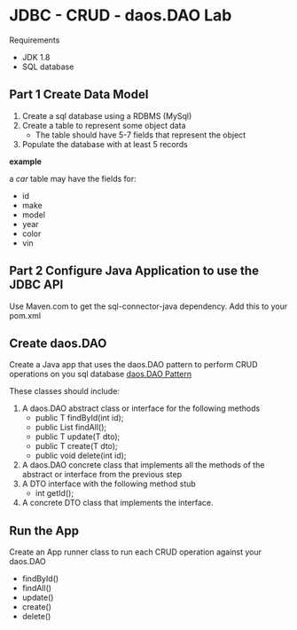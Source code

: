 # JDBC - CRUD - daos.DAO Lab

Requirements

* JDK 1.8
* SQL database


## Part 1 Create Data Model

1. Create a sql database using a RDBMS (MySql)
2. Create a table to represent some object data
    * The table should have 5-7 fields that represent the object
3. Populate the database with at least 5 records

__example__

a _car_ table may have the fields for:

* id
* make
* model
* year
* color
* vin

## Part 2 Configure Java Application to use the JDBC API

Use Maven.com to get the sql-connector-java dependency. Add this to your pom.xml


## Create daos.DAO

Create a Java app that uses the daos.DAO pattern to perform CRUD operations on you sql database 
[daos.DAO Pattern](https://dzone.com/articles/building-simple-data-access-layer-using-jdbc)

These classes should include:

1. A daos.DAO abstract class or interface for the following methods
    * public T findById(int id);
    * public List<T> findAll();
    * public T update(T dto);
    * public T create(T dto);
    * public  void delete(int id);
2. A daos.DAO concrete class that implements all the methods of the abstract or interface from the previous step
3. A DTO interface with the following method stub
    * int getId();
4. A concrete DTO class that implements the interface.

## Run the App
Create an App runner class to run each CRUD operation against your daos.DAO

* findById()
* findAll()
* update()
* create()
* delete()




